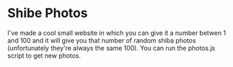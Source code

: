 # Shibe Photos
I've made a cool small website in which you can give it a number betwen 1 and 100 and it will give you that number of random shiba photos (unfortunately they're always the same 100). You can run the photos.js script to get new photos.